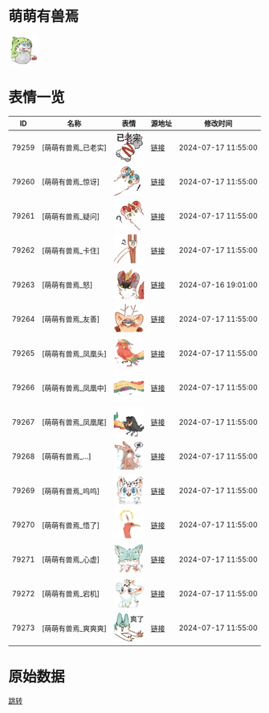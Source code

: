 # 萌萌有兽焉

<img src="./cover.png" height="60" alt="cover" />

# 表情一览

|ID|名称|表情|源地址|修改时间|
|----|----|----|----|----|
|79259|[萌萌有兽焉_已老实]|<img src="./pic/079259_%5B萌萌有兽焉_已老实%5D.png" height="60" alt="已老实"/>|[链接](https://i0.hdslb.com/bfs/garb/a8ab31417df9c3211f189a585b99126e1b86f420.png)|2024-07-17 11:55:00|
|79260|[萌萌有兽焉_惊讶]|<img src="./pic/079260_%5B萌萌有兽焉_惊讶%5D.png" height="60" alt="惊讶"/>|[链接](https://i0.hdslb.com/bfs/garb/56159651032ec89c40e30b930b6302030bc38f4a.png)|2024-07-17 11:55:00|
|79261|[萌萌有兽焉_疑问]|<img src="./pic/079261_%5B萌萌有兽焉_疑问%5D.png" height="60" alt="疑问"/>|[链接](https://i0.hdslb.com/bfs/garb/ed8b7b96a6a6141921bdcd15e21b1f02062b2c76.png)|2024-07-17 11:55:00|
|79262|[萌萌有兽焉_卡住]|<img src="./pic/079262_%5B萌萌有兽焉_卡住%5D.png" height="60" alt="卡住"/>|[链接](https://i0.hdslb.com/bfs/garb/6d5cbad1974e8ceb13ac95d966c7e657b4652cbd.png)|2024-07-17 11:55:00|
|79263|[萌萌有兽焉_怒]|<img src="./pic/079263_%5B萌萌有兽焉_怒%5D.png" height="60" alt="怒"/>|[链接](https://i0.hdslb.com/bfs/garb/f1556528109127de5f08ac71cf93f94498f724e2.png)|2024-07-16 19:01:00|
|79264|[萌萌有兽焉_友善]|<img src="./pic/079264_%5B萌萌有兽焉_友善%5D.png" height="60" alt="友善"/>|[链接](https://i0.hdslb.com/bfs/garb/0651814e7b7174637afe534cabbcbd395ce147b1.png)|2024-07-17 11:55:00|
|79265|[萌萌有兽焉_凤凰头]|<img src="./pic/079265_%5B萌萌有兽焉_凤凰头%5D.png" height="60" alt="凤凰头"/>|[链接](https://i0.hdslb.com/bfs/garb/b2ddf81c0aeb0236a74cefb0f7723c744067f57f.png)|2024-07-17 11:55:00|
|79266|[萌萌有兽焉_凤凰中]|<img src="./pic/079266_%5B萌萌有兽焉_凤凰中%5D.png" height="60" alt="凤凰中"/>|[链接](https://i0.hdslb.com/bfs/garb/155f1301eead526d02759b3d29eb7e9c2930c05f.png)|2024-07-17 11:55:00|
|79267|[萌萌有兽焉_凤凰尾]|<img src="./pic/079267_%5B萌萌有兽焉_凤凰尾%5D.png" height="60" alt="凤凰尾"/>|[链接](https://i0.hdslb.com/bfs/garb/edcf9928baf466e616304ddf535a9ec41cfe52db.png)|2024-07-17 11:55:00|
|79268|[萌萌有兽焉_...]|<img src="./pic/079268_%5B萌萌有兽焉_...%5D.png" height="60" alt="..."/>|[链接](https://i0.hdslb.com/bfs/garb/5fdc13fcf6d183df20e32a5a1d949a2f5857f666.png)|2024-07-17 11:55:00|
|79269|[萌萌有兽焉_呜呜]|<img src="./pic/079269_%5B萌萌有兽焉_呜呜%5D.png" height="60" alt="呜呜"/>|[链接](https://i0.hdslb.com/bfs/garb/947090fbee49ecdf79dbb77bbd30d8b20afde480.png)|2024-07-17 11:55:00|
|79270|[萌萌有兽焉_悟了]|<img src="./pic/079270_%5B萌萌有兽焉_悟了%5D.png" height="60" alt="悟了"/>|[链接](https://i0.hdslb.com/bfs/garb/1d64b0ec233cc5fd1130cbd1cee6cb204037ae09.png)|2024-07-17 11:55:00|
|79271|[萌萌有兽焉_心虚]|<img src="./pic/079271_%5B萌萌有兽焉_心虚%5D.png" height="60" alt="心虚"/>|[链接](https://i0.hdslb.com/bfs/garb/6ddbd8f36bac5efe6adfe6a868a8ad29c76092ff.png)|2024-07-17 11:55:00|
|79272|[萌萌有兽焉_宕机]|<img src="./pic/079272_%5B萌萌有兽焉_宕机%5D.png" height="60" alt="宕机"/>|[链接](https://i0.hdslb.com/bfs/garb/0f6fa941a63b07f9bf056d0daa036654e0bd7ecc.png)|2024-07-17 11:55:00|
|79273|[萌萌有兽焉_爽爽爽]|<img src="./pic/079273_%5B萌萌有兽焉_爽爽爽%5D.png" height="60" alt="爽爽爽"/>|[链接](https://i0.hdslb.com/bfs/garb/886d97d9396c34da25f4bffcb46301356764c681.png)|2024-07-17 11:55:00|

# 原始数据

[跳转](./raw.json)

